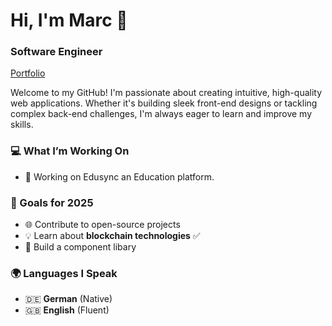 # Hi, I'm Marc 👋  
### Software Engineer
[Portfolio](https://marc-blattmann.vercel.app)

Welcome to my GitHub! I'm passionate about creating intuitive, high-quality web applications. Whether it's building sleek front-end designs or tackling complex back-end challenges, I'm always eager to learn and improve my skills.  

### 💻 What I’m Working On  
- 🔨 Working on Edusync an Education platform. 

### 🎯 Goals for 2025  
- 🌐 Contribute to open-source projects  
- 💡 Learn about **blockchain technologies** ✅
- 💪 Build a component libary

### 🌍 Languages I Speak  
- 🇩🇪 **German** (Native)  
- 🇬🇧 **English** (Fluent)   
